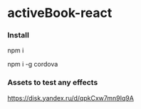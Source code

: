 # activeBook-react

### Install
npm i

npm i -g cordova


### Assets to test any effects

https://disk.yandex.ru/d/qpkCxw7mn9Iq9A
